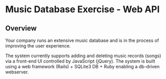 # Music Database Exercise - Web API

## Overview

Your company runs an extensive music database and is in the process of improving the user experience.

The system currently supports adding and deleting music records (songs) via a front-end UI controlled by JavaScript (jQuery). The system is built using a web framework (Rails) + SQLite3 DB + Ruby enabling a db-driven webserver.

